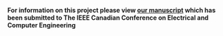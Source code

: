 **For information on this project please view [our manuscript](https://github.com/MatteoPassalent/Predicting-Psychiatric-Diagnoses/blob/main/PsychiatricDiagnoses.pdf) which has been submitted to The IEEE Canadian Conference on Electrical and Computer Engineering**
